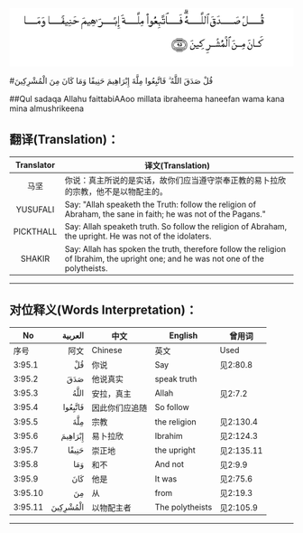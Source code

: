 ![003:095](images/003_095.gif)

#قُلْ صَدَقَ اللَّهُ ۗ فَاتَّبِعُوا مِلَّةَ إِبْرَاهِيمَ حَنِيفًا وَمَا كَانَ مِنَ الْمُشْرِكِينَ 

##Qul sadaqa Allahu faittabiAAoo millata ibraheema haneefan wama kana mina almushrikeena 

## 翻译(Translation)：

| Translator | 译文(Translation)                                            |
| :--------: | ------------------------------------------------------------ |
|    马坚    | 你说：真主所说的是实话，故你们应当遵守崇奉正教的易卜拉欣的宗教，他不是以物配主的。 |
|  YUSUFALI  | Say: "Allah speaketh the Truth: follow the religion of Abraham, the sane in faith; he was not of the Pagans." |
| PICKTHALL  | Say: Allah speaketh truth. So follow the religion of Abraham, the upright. He was not of the idolaters. |
|   SHAKIR   | Say: Allah has spoken the truth, therefore follow the religion of Ibrahim, the upright one; and he was not one of the polytheists. |

---

## 对位释义(Words Interpretation)：

| No   | العربية | 中文    | English | 曾用词 |
| ---- | ------: | ------- | ------- | ------ |
| 序号 |    阿文 | Chinese | 英文    | Used   |
| 3:95.1  | قُلْ       | 你说           | Say                 | 见2:80.8   |
| 3:95.2  | صَدَقَ      | 他说真实       | speak truth         |            |
| 3:95.3  | اللَّهُ     | 安拉，真主     | Allah               | 见2:7.2 |
| 3:95.4  | فَاتَّبِعُوا  | 因此你们应追随 | So follow           |            |
| 3:95.5  | مِلَّةَ      | 宗教           | the religion        | 见2:130.4  |
| 3:95.6  | إِبْرَاهِيمَ  | 易卜拉欣       | Ibrahim             | 见2:124.3  |
| 3:95.7  | حَنِيفًا    | 崇正地         | the upright     | 见2:135.11 |
| 3:95.8  | وَمَا      | 和不           | And not             | 见2:9.9    |
| 3:95.9  | كَانَ      | 他是           | It was              | 见2:75.6   |
| 3:95.10 | مِنَ       | 从             | from                | 见2:19.3 |
| 3:95.11 | الْمُشْرِكِينَ | 以物配主者     | The polytheists     | 见2:105.9  |

---
